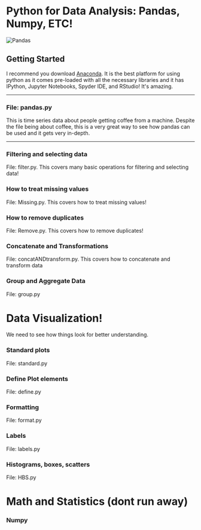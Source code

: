 # Python for Data Analysis: Pandas, Numpy, ETC!
![Pandas](https://user-images.githubusercontent.com/23710841/34076744-25597a40-e2be-11e7-9749-68dea8a29589.png)

## Getting Started
I recommend you download [Anaconda](https://www.anaconda.com/what-is-anaconda/). It is the best platform for using python as it comes pre-loaded with all the necessary libraries and it has IPython, Jupyter Notebooks, Spyder IDE, and RStudio! It's amazing.

_________________________________________________________________________
### File: pandas.py
This is time series data about people getting coffee from a machine.
Despite the file being about coffee, this is a very great way to see how pandas can be used and it gets very in-depth. 
__________________________________________________________________________
### Filtering and selecting data
File: filter.py.
This covers many basic operations for filtering and selecting data!

### How to treat missing values
File: Missing.py.
This covers how to treat missing values!

### How to remove duplicates
File: Remove.py.
This covers how to remove duplicates!

### Concatenate and Transformations
File: concatANDtransform.py.
This covers how to concatenate and transform data 

### Group and Aggregate Data
File: group.py

# Data Visualization!
We need to see how things look for better understanding.

### Standard plots
File: standard.py

### Define Plot elements
File: define.py

### Formatting
File: format.py

### Labels 
File: labels.py

### Histograms, boxes, scatters
File: HBS.py

# Math and Statistics (dont run away)

### Numpy 

